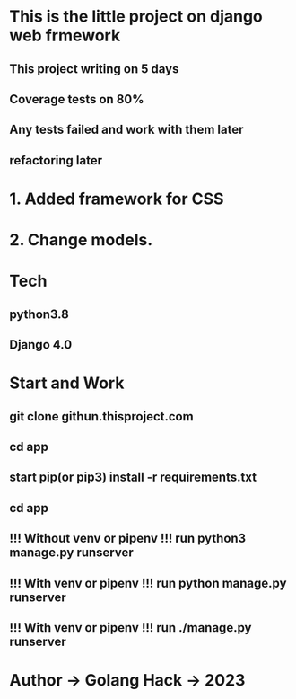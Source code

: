 # This is the little project on django web frmework
## This project writing on 5 days
## Coverage tests on 80%
## Any tests failed and work with them later
## refactoring later

# 1. Added framework for CSS
# 2. Change models.

# Tech
## python3.8
## Django 4.0

# Start and Work
## git clone githun.thisproject.com
## cd app
## start pip(or pip3) install -r requirements.txt
## cd app
## !!! Without venv or pipenv !!! run python3 manage.py runserver
##  !!! With venv or pipenv !!! run python manage.py runserver
## !!! With venv or pipenv !!! run ./manage.py runserver

# Author -> Golang Hack -> 2023
